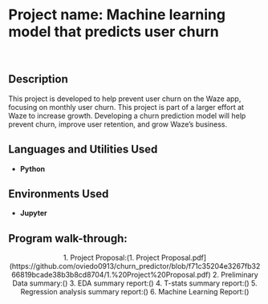 <h1>Project name: Machine learning model that predicts user churn </h1>

<br />

<h2>Description</h2>
This project is developed to help prevent user churn on the Waze app, focusing on monthly user churn. This project is part of a larger effort at Waze to increase growth. Developing a churn prediction model will help prevent churn, improve user retention, and grow Waze’s business.

<br />


<h2>Languages and Utilities Used</h2>

- <b>Python</b> 


<h2>Environments Used </h2>

- <b>Jupyter</b>

<h2>Program walk-through:</h2>

<p align="center">
1. Project Proposal:(1. Project Proposal.pdf](https://github.com/oviedo0913/churn_predictor/blob/f71c35204e3267fb3266819bcade38b3b8cd8704/1.%20Project%20Proposal.pdf)
2. Preliminary Data summary:()
3. EDA summary report:()
4. T-stats summary report:()
5. Regression analysis summary report:()
6. Machine Learning Report:()


